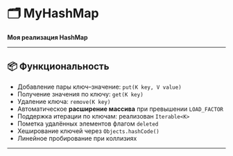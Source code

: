 # 🗂️ MyHashMap

**Моя реализация HashMap**

---

## 📦 Функциональность

- Добавление пары ключ–значение: `put(K key, V value)`
- Получение значения по ключу: `get(K key)`
- Удаление ключа: `remove(K key)`
- Автоматическое **расширение массива** при превышении `LOAD_FACTOR`
- Поддержка итерации по ключам: реализован `Iterable<K>`
- Пометка удалённых элементов флагом `deleted`
- Хеширование ключей через `Objects.hashCode()`
- Линейное пробирование при коллизиях

---


